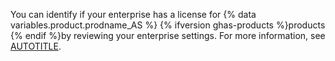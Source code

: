 You can identify if your enterprise has a license for {% data variables.product.prodname_AS %} {% ifversion ghas-products %}products {% endif %}by reviewing your enterprise settings. For more information, see [AUTOTITLE](/admin/code-security/managing-github-advanced-security-for-your-enterprise/enabling-github-advanced-security-for-your-enterprise#checking-whether-your-license-includes-github-advanced-security).
